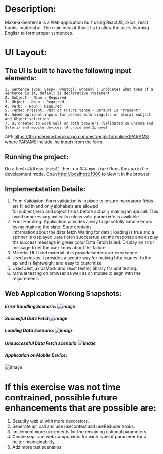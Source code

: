 # Description:

Make-a-Sentence is a Web application built using ReactJS, axios, react hooks, material ui. The main idea of this UI is to allow the users learning English to form proper sentences.

# UI Layout: 
## The UI is built to have the following input elements:
    1. Sentence Type: yesno, whatobj, whosubj : Indicates what type of a sentence is it, default is declarative statement
    2. Subject - Noun : Required 
    3. Object - Noun : Required 
    4. Verb: - Noun : Required 
    5. Tense: Present, Past or Future tense - Default is "Present"
    6. Added optional inputs for params with singular or plural subject and Object selection
    7. UI created to work well on both browsers (Validated on Chrome and Safari) and mobile devices (Android and Iphone)

API: https://lt-nlgservice.herokuapp.com/rest/english/realise?[PARAMS]  where PARAMS include the inputs from the form.
  
## Running the project:

Do a fresh ### `npm install` 
then run ### `npm start`
Runs the app in the development mode.
Open [http://localhost:3000](http://localhost:3000) to view it in the browser.


## Implementatation Details:

1. Form Validation: Form validation is in place to ensure mandatory fields are filled in and only alphabets are allowed   
   for subject,verb and object fields before actually making an api call. This avoid unnecessary api calls unless valid param info is available
2. Error Handling: Application provides a way to gracefully handle errors by maintaining the state: State contains  
   information about the data fetch
        Waiting for data : loading is true and a spinner is displayed
        Data Fetch successful: set the response and display the success message in green color
        Data Fetch failed: Display an error message to let the user know about the failure
3. Material UI: Used material ui to provide better user experience.
4. Used axios as it provides a secure way for making http request to the api and is lightweight and easy to customize  
5. Used Jest, axiosMock and react testing library for unit testing.
6. Manual testing on browser as well as on mobile to align with the requirements

## Web Application Working Snapshots:

##### Error Handling Scenario: ![image](https://user-images.githubusercontent.com/60489850/114287340-efec4c80-9a1a-11eb-8aba-430ff3474336.png)
##### Succesful Data Fetch![image](https://user-images.githubusercontent.com/60489850/114287263-8d934c00-9a1a-11eb-976b-950204211b80.png)
##### Loading Data Scenario: ![image](https://user-images.githubusercontent.com/60489850/114287301-9edc5880-9a1a-11eb-8053-a7950bc9c69e.png)
##### Unsuccessful Data Fetch scenario:![image](https://user-images.githubusercontent.com/60489850/114287384-4194d700-9a1b-11eb-811a-642f197c28ce.png)
##### Application on Mobile Device: 
![image](https://user-images.githubusercontent.com/60489850/114287616-157a5580-9a1d-11eb-80cb-032e45fe9617.png)

# If this exercise was not time contrained, possible future enhancements that are possible are:
1. Beautify web ui with more decorators.
2. Seperate api call and use usecontext and useReducer hooks.
3. Implement more ui elements for the remaining optional parameters.
4. Create separate web components for each type of parameter for a better maintainability.
5. Add more test scenarios


